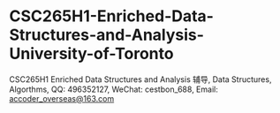 # CSC265H1-Enriched-Data-Structures-and-Analysis-University-of-Toronto
CSC265H1 Enriched Data Structures and Analysis 辅导, Data Structures, Algorthms, QQ: 496352127, WeChat: cestbon_688, Email: accoder_overseas@163.com
